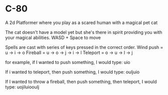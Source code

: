 # C-80
A 2d Platformer where you play as a scared human with a magical pet cat

The cat doesn't have a model yet but she's there in spirit providing you with your magical abilities.
WASD + Space to move

Spells are cast with series of keys pressed in the correct order.
Wind push = u -> i -> o
Fireball = u -> o -> j -> i -> l
Teleport = o -> u -> l -> j

for example, if I wanted to push something, I would type:
uio

If i wanted to teleport, then push something, I would type:
ouljuio

If I wanted to throw a fireball, then push something, then teleport, I would type:
uojiluiooulj
